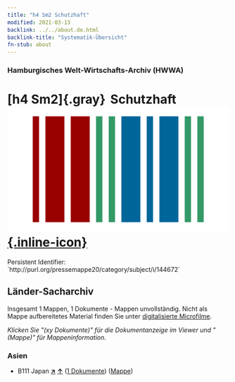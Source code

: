 ```yaml
---
title: "h4 Sm2 Schutzhaft"
modified: 2021-03-13
backlink: ../../about.de.html
backlink-title: "Systematik-Übersicht"
fn-stub: about
---
```


### Hamburgisches Welt-Wirtschafts-Archiv (HWWA)

# [h4 Sm2]{.gray}&#8201; Schutzhaft &#160; [![Wikidata](/images/Wikidata-logo.svg "Wikidata"){.inline-icon}](http://www.wikidata.org/entity/Q104700086)

<div class="hint">Persistent Identifier: `http://purl.org/pressemappe20/category/subject/i/144672`</div>







## Länder-Sacharchiv




Insgesamt 1 Mappen, 1 Dokumente - Mappen unvollständig.
Nicht als Mappe aufbereitetes Material finden Sie unter [digitalisierte Microfilme](/film/h1_sh.de.html).

_Klicken Sie "(xy Dokumente)" für die Dokumentanzeige im Viewer und "(Mappe)" für Mappeninformation._




### Asien

- B111 Japan [**&nearr;**](../../../geo/i/141272/about.de.html "Japan (alle Mappen)") [**&uarr;**](../../../geo/about.de.html#B111 "Ländersystematik") (<a href="https://pm20.zbw.eu/iiifview/folder/sh/141272,144672" title="über: Japan : Schutzhaft" target="_blank">1 Dokumente</a>) ([Mappe](../../../../folder/sh/1412xx/141272/1446xx/144672/about.de.html))








